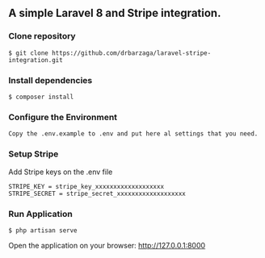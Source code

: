 ## A simple Laravel 8 and Stripe integration.

### Clone repository
```
$ git clone https://github.com/drbarzaga/laravel-stripe-integration.git
```

### Install dependencies
```
$ composer install
```

### Configure the Environment
```
Copy the .env.example to .env and put here al settings that you need.
```

### Setup Stripe
Add Stripe keys on the .env file
```
STRIPE_KEY = stripe_key_xxxxxxxxxxxxxxxxxxx
STRIPE_SECRET = stripe_secret_xxxxxxxxxxxxxxxxxxx
```

### Run Application
```
$ php artisan serve
```
Open the application on your browser: http://127.0.0.1:8000
